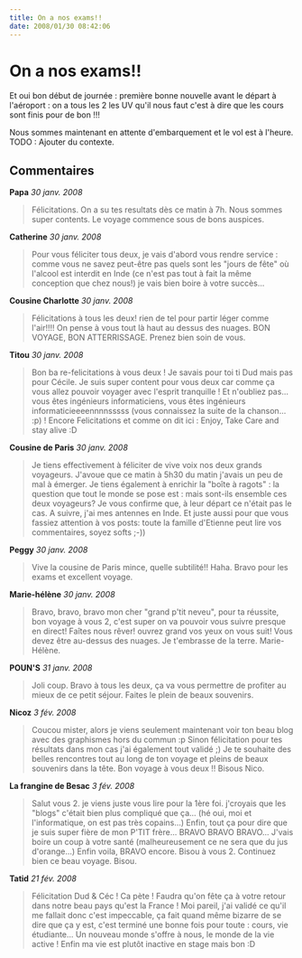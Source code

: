 ```yaml
---
title: On a nos exams!!
date: 2008/01/30 08:42:06
---
```


# On a nos exams!!

Et oui bon début de journée : première bonne nouvelle avant le départ à l'aéroport : on a tous les 2 les UV qu'il nous faut c'est à dire que les cours sont finis pour de bon !!!

Nous sommes maintenant en attente d'embarquement et le vol est à l'heure.
TODO : Ajouter du contexte.

## Commentaires

__Papa__ _30 janv. 2008_
> Félicitations. On a su tes resultats dès ce matin à 7h. Nous sommes super contents. Le voyage commence sous de bons auspices.

__Catherine__ _30 janv. 2008_
> Pour vous féliciter tous deux, je vais d'abord vous rendre service : comme vous ne savez peut-être pas quels sont les "jours de fête" où l'alcool est interdit en Inde (ce n'est pas tout à fait la même conception que chez nous!) je vais bien boire à votre succès...

__Cousine Charlotte__ _30 janv. 2008_
> Félicitations à tous les deux! rien de tel pour partir léger comme l'air!!!! On pense à vous tout là haut au dessus des nuages. BON VOYAGE, BON ATTERRISSAGE. Prenez bien soin de vous.

__Titou__ _30 janv. 2008_
> Bon ba re-felicitations à vous deux ! Je savais pour toi ti Dud mais pas pour Cécile. Je suis super content pour vous deux car comme ça vous allez pouvoir voyager avec l'esprit tranquille ! Et n'oubliez pas... vous êtes ingénieurs informaticiens, vous êtes ingénieurs informaticieeeennnnsssss (vous connaissez la suite de la chanson... :p) ! Encore Felicitations et comme on dit ici : Enjoy, Take Care and stay alive :D

__Cousine de Paris__ _30 janv. 2008_
> Je tiens effectivement à féliciter de vive voix nos deux grands voyageurs. J'avoue que ce matin à 5h30 du matin j'avais un peu de mal à émerger.
Je tiens également à enrichir la "boîte à ragots" : la question que tout le monde se pose est : mais sont-ils ensemble ces deux voyageurs? Je vous confirme que, à leur départ ce n'était pas le cas. A suivre, j'ai mes antennes en Inde.
Et juste aussi pour que vous fassiez attention à vos posts: toute la famille d'Etienne peut lire vos commentaires, soyez softs ;-))

__Peggy__ _30 janv. 2008_
> Vive la cousine de Paris mince, quelle subtilité!! Haha.
Bravo pour les exams et excellent voyage.

__Marie-hélène__ _30 janv. 2008_
> Bravo, bravo, bravo mon cher "grand p'tit neveu", pour ta réussite, bon voyage à vous 2, c'est super on va pouvoir vous suivre presque en direct! Faîtes nous rêver! ouvrez grand vos yeux on vous suit!
Vous devez être au-dessus des nuages.
Je t'embrasse de la terre.
Marie-Hélène.

__POUN'S__ _31 janv. 2008_
> Joli coup.
Bravo à tous les deux, ça va vous permettre de profiter au mieux de ce petit séjour. Faites le plein de beaux souvenirs.

__Nicoz__ _3 fév. 2008_
> Coucou mister,
alors je viens seulement maintenant voir ton beau blog avec des graphismes hors du commun :p
Sinon félicitation pour tes résultats dans mon cas j'ai également tout validé ;)
Je te souhaite des belles rencontres tout au long de ton voyage et pleins de beaux souvenirs dans la tête.
Bon voyage à vous deux !!
Bisous
Nico.

__La frangine de Besac__ _3 fév. 2008_
> Salut vous 2. je viens juste vous lire pour la 1ère foi. j'croyais que les "blogs" c'était bien plus compliqué que ça... (hé oui, moi et l'informatique, on est pas très copains...)
Enfin, tout ça pour dire que je suis super fière de mon P'TIT frère... BRAVO BRAVO BRAVO... J'vais boire un coup à votre santé (malheureusement ce ne sera que du jus d'orange...)
Enfin voila, BRAVO encore.
Bisou à vous 2. Continuez bien ce beau voyage.
Bisou.

__Tatid__ _21 fév. 2008_
> Félicitation Dud & Céc ! Ca pète !
Faudra qu'on fête ça à votre retour dans notre beau pays qu'est la France !
Moi pareil, j'ai validé ce qu'il me fallait donc c'est impeccable, ça fait quand même bizarre de se dire que ça y est, c'est terminé une bonne fois pour toute : cours, vie étudiante... Un nouveau monde s'offre à nous, le monde de la vie active ! Enfin ma vie est plutôt inactive en stage mais bon :D
